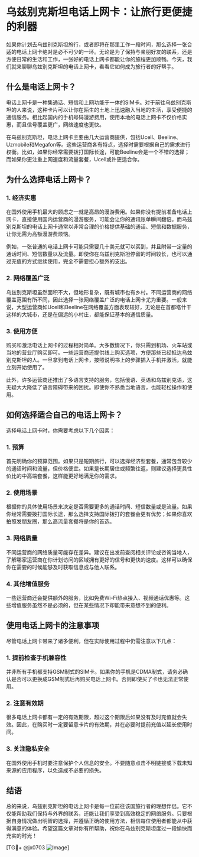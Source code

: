 # 乌兹别克斯坦电话上网卡：让旅行更便捷的利器

如果你计划去乌兹别克斯坦旅行，或者即将在那里工作一段时间，那么选择一张合适的电话上网卡绝对是必不可少的一环。无论是为了保持与亲朋好友的联系，还是方便日常的生活和工作，一张好的电话上网卡都能让你的旅程更加顺畅。今天，我们就来聊聊乌兹别克斯坦的电话上网卡，看看它如何成为旅行者的好帮手。

## 什么是电话上网卡？

电话上网卡是一种集通话、短信和上网功能于一体的SIM卡。对于前往乌兹别克斯坦的人来说，这种卡片可以让你在陌生的土地上迅速融入当地的生活，享受便捷的通信服务。相比起国内的手机号码漫游费用，使用本地的电话上网卡不仅价格实惠，而且信号覆盖更广，网络速度也更快。

在乌兹别克斯坦，电话上网卡主要由几大运营商提供，包括Ucell、Beeline、Uzmobile和Megafon等。这些运营商各有特点，选择时需要根据自己的需求进行权衡。比如，如果你经常需要拨打国际长途，可能Beeline会是一个不错的选择；而如果你更注重上网速度和流量套餐，Ucell或许更适合你。

## 为什么选择电话上网卡？

### 1. 经济实惠

在国外使用手机最大的顾虑之一就是高昂的漫游费用。如果你没有提前准备电话上网卡，直接使用国内运营商的漫游服务，可能会让你的通讯账单瞬间翻倍。而乌兹别克斯坦的电话上网卡通常以非常合理的价格提供基础的通话、短信和数据服务，让你无需为高额漫游费烦恼。

例如，一张普通的电话上网卡可能只需要几十美元就可以买到，并且附带一定量的通话时间、短信数量以及流量。即使你在乌兹别克斯坦停留的时间较长，也可以通过充值的方式继续使用，完全不需要担心额外的支出。

### 2. 网络覆盖广泛

乌兹别克斯坦虽然面积不大，但地形复杂，既有城市也有乡村。不同运营商的网络覆盖范围有所不同，因此选择一张网络覆盖广泛的电话上网卡尤为重要。一般来说，大型运营商如Ucell和Beeline在网络覆盖方面表现较好，无论是在首都塔什干这样的大城市，还是在偏远的小村庄，都能保证基本的通信质量。

### 3. 使用方便

购买和激活电话上网卡的过程相对简单。大多数情况下，你只需到机场、火车站或当地的营业厅购买即可。一些运营商还提供线上购买选项，方便那些已经抵达乌兹别克斯坦的人。一旦拿到电话上网卡，按照说明书上的步骤插入手机并激活，就能立刻开始使用了。

此外，许多运营商还推出了多语言支持的服务，包括俄语、英语和乌兹别克语，这无疑大大降低了语言障碍带来的困扰。即使你不熟悉当地语言，也能轻松操作和使用。

## 如何选择适合自己的电话上网卡？

选择电话上网卡时，你需要考虑以下几个因素：

### 1. 预算

首先明确你的预算范围。如果只是短期旅行，可以选择经济型套餐，通常包含较少的通话时间和流量，但价格便宜。如果是长期居住或频繁往返，则建议选择更具性价比的中高端套餐，这样能更好地满足你的需求。

### 2. 使用场景

根据你的具体使用场景来决定是否需要更多的通话时间、短信数量或是流量。如果你经常需要拨打国际长途，那么选择支持国际拨打的套餐会更有优势；如果你喜欢拍照发朋友圈，那么高流量套餐将是你的首选。

### 3. 网络质量

不同运营商的网络质量可能存在差异。建议在出发前查阅相关评论或咨询当地人，了解哪家运营商在你计划访问的区域拥有更好的信号和更快的速度。这样可以确保你在需要的时候能够及时获取信息或与他人联系。

### 4. 其他增值服务

一些运营商还会提供额外的服务，比如免费Wi-Fi热点接入、视频通话优惠等。这些增值服务虽然不是必须的，但在某些情况下却能带来意想不到的便利。

## 使用电话上网卡的注意事项

尽管电话上网卡带来了诸多便利，但在实际使用过程中仍需注意以下几点：

### 1. 提前检查手机兼容性

并非所有手机都支持GSM制式的SIM卡。如果你的手机是CDMA制式，请务必确认是否可以更换成GSM制式后再购买电话上网卡。否则即使买了卡也无法正常使用。

### 2. 注意有效期

很多电话上网卡都有一定的有效期限，超过这个期限后如果没有及时充值就会失效。因此，在购买时一定要留意卡片的有效期，并在必要时提前充值以延长使用时间。

### 3. 关注隐私安全

在国外使用手机时要注意保护个人信息的安全。不要随意点击不明链接或下载未知来源的应用程序，以免造成不必要的损失。

## 结语

总的来说，乌兹别克斯坦的电话上网卡是每一位前往该国旅行者的理想伴侣。它不仅能帮助我们保持与外界的联系，还能让我们享受到高效稳定的网络服务。只要根据自身情况做出明智的选择，并遵循正确的使用方法，相信每位使用者都能从中获得满意的体验。希望这篇文章对你有所帮助，祝你在乌兹别克斯坦度过一段愉快而充实的时光！

[TG💪+ @jx0703 ![Image](https://github.com/user-attachments/assets/dbca1d08-cadb-493c-b0ec-ad6f7a83f270)]